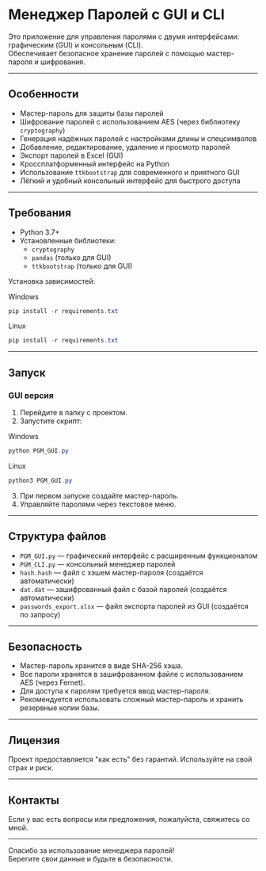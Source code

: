 # Менеджер Паролей с GUI и CLI

Это приложение для управления паролями с двумя интерфейсами: графическим (GUI) и консольным (CLI).  
Обеспечивает безопасное хранение паролей с помощью мастер-пароля и шифрования.

---

## Особенности

- Мастер-пароль для защиты базы паролей  
- Шифрование паролей с использованием AES (через библиотеку `cryptography`)  
- Генерация надёжных паролей с настройками длины и спецсимволов  
- Добавление, редактирование, удаление и просмотр паролей  
- Экспорт паролей в Excel (GUI)  
- Кроссплатформенный интерфейс на Python  
- Использование `ttkbootstrap` для современного и приятного GUI  
- Лёгкий и удобный консольный интерфейс для быстрого доступа  

---

## Требования

- Python 3.7+  
- Установленные библиотеки:  
  - `cryptography`  
  - `pandas` (только для GUI)  
  - `ttkbootstrap` (только для GUI)  

Установка зависимостей:

Windows
```PowerShell
pip install -r requirements.txt
```
Linux
```PowerShell
pip install -r requirements.txt
```
---

## Запуск

### GUI версия

1. Перейдите в папку с проектом.  
2. Запустите скрипт:

Windows
```PowerShell
python PGM_GUI.py
```
Linux
```PowerShell
python3 PGM_GUI.py
```

3. При первом запуске создайте мастер-пароль.  
4. Управляйте паролями через текстовое меню.

---

## Структура файлов

- `PGM_GUI.py` — графический интерфейс с расширенным функционалом  
- `PGM_CLI.py` — консольный менеджер паролей  
- `hash.hash` — файл с хэшем мастер-пароля (создаётся автоматически)  
- `dat.dat` — зашифрованный файл с базой паролей (создаётся автоматически)  
- `passwords_export.xlsx` — файл экспорта паролей из GUI (создаётся по запросу)  

---

## Безопасность

- Мастер-пароль хранится в виде SHA-256 хэша.  
- Все пароли хранятся в зашифрованном файле с использованием AES (через Fernet).  
- Для доступа к паролям требуется ввод мастер-пароля.  
- Рекомендуется использовать сложный мастер-пароль и хранить резервные копии базы.

---

## Лицензия

Проект предоставляется "как есть" без гарантий. Используйте на свой страх и риск.

---

## Контакты

Если у вас есть вопросы или предложения, пожалуйста, свяжитесь со мной.

---

Спасибо за использование менеджера паролей!  
Берегите свои данные и будьте в безопасности.
